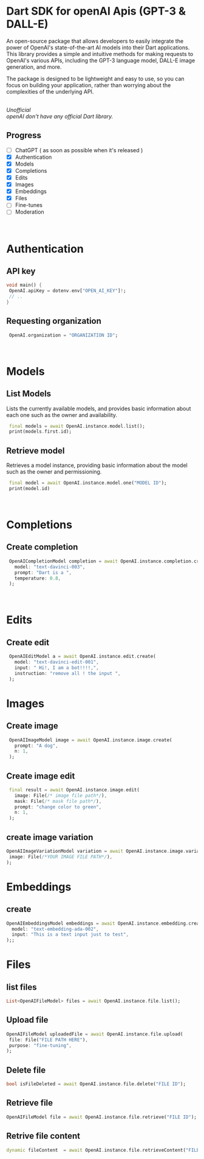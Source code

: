 # Dart SDK for openAI Apis (GPT-3 & DALL-E)

An open-source package that allows developers to easily integrate the power of OpenAI's state-of-the-art AI models into their Dart applications. This library provides a simple and intuitive methods for making requests to OpenAI's various APIs, including the GPT-3 language model, DALL-E image generation, and more.


The package is designed to be lightweight and easy to use, so you can focus on building your application, rather than worrying about the complexities of the underlying API.
<br>
<br>

<i>Unofficial</i><br>
<i>openAI don't have any official Dart library.</I>

## Progress
- [ ] ChatGPT ( as soon as possible when it's released )
- [x] Authentication
- [x] Models
- [x] Completions
- [x] Edits
- [x] Images
- [x] Embeddings
- [x] Files
- [ ] Fine-tunes
- [ ] Moderation

<br>

# Authentication
## API key
```dart
void main() {
 OpenAI.apiKey = dotenv.env["OPEN_AI_KEY"]!;
 // ..
}
```

## Requesting organization
```dart
 OpenAI.organization = "ORGANIZATION ID";
```

<br>

# Models
## List Models
Lists the currently available models, and provides basic information about each one such as the owner and availability.

```dart
 final models = await OpenAI.instance.model.list();
 print(models.first.id);
```

## Retrieve model
Retrieves a model instance, providing basic information about the model such as the owner and permissioning.

```dart
 final model = await OpenAI.instance.model.one("MODEL ID");
 print(model.id)
```


<br>

# Completions
## Create completion

```dart
 OpenAICompletionModel completion = await OpenAI.instance.completion.create(
   model: "text-davinci-003",
   prompt: "Dart is a ",
   temperature: 0.8,
 );
```
<br>

# Edits
## Create edit

```dart
 OpenAIEditModel a = await OpenAI.instance.edit.create(
   model: "text-davinci-edit-001",
   input: " Hi!, I am a bot!!!!,",
   instruction: "remove all ! the input ",
 );
```

# Images
## Create image
```dart
 OpenAIImageModel image = await OpenAI.instance.image.create(
   prompt: "A dog",
   n: 1,
 );
```

## Create image edit
```dart
 final result = await OpenAI.instance.image.edit(
   image: File(/* image file path*/),
   mask: File(/* mask file path*/),
   prompt: "change color to green",
   n: 1,
 );

```

## create image variation
```dart
OpenAIImageVariationModel variation = await OpenAI.instance.image.variation(
 image: File(/*YOUR IMAGE FILE PATH*/),
);
```

# Embeddings
## create
```dart
OpenAIEmbeddingsModel embeddings = await OpenAI.instance.embedding.create(
  model: "text-embedding-ada-002",
  input: "This is a text input just to test",
);;
```

# Files
## list files
```dart
List<OpenAIFileModel> files = await OpenAI.instance.file.list();
```
## Upload file
```dart
OpenAIFileModel uploadedFile = await OpenAI.instance.file.upload(
 file: File("FILE PATH HERE"),
 purpose: "fine-tuning",
);
```
## Delete file
```dart
bool isFileDeleted = await OpenAI.instance.file.delete("FILE ID");
```
## Retrieve file
```dart
OpenAIFileModel file = await OpenAI.instance.file.retrieve("FILE ID");
```
## Retrive file content
```dart
dynamic fileContent  = await OpenAI.instance.file.retrieveContent("FILE ID");
```
